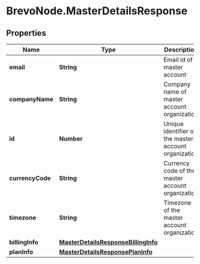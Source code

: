 # BrevoNode.MasterDetailsResponse

## Properties
Name | Type | Description | Notes
------------ | ------------- | ------------- | -------------
**email** | **String** | Email id of master account | [optional] 
**companyName** | **String** | Company name of master account organization | [optional] 
**id** | **Number** | Unique identifier of the master account organization | [optional] 
**currencyCode** | **String** | Currency code of the master account organization | [optional] 
**timezone** | **String** | Timezone of the master account organization | [optional] 
**billingInfo** | [**MasterDetailsResponseBillingInfo**](MasterDetailsResponseBillingInfo.md) |  | [optional] 
**planInfo** | [**MasterDetailsResponsePlanInfo**](MasterDetailsResponsePlanInfo.md) |  | [optional] 


